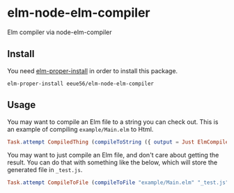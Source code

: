 # elm-node-elm-compiler
Elm compiler via node-elm-compiler

## Install

You need [elm-proper-install](https://github.com/eeue56/elm-proper-install) in order to install this package.

```
elm-proper-install eeue56/elm-node-elm-compiler
```

## Usage


You may want to compile an Elm file to a string you can check out. This is an example of compiling `example/Main.elm` to Html.

```elm
Task.attempt CompiledThing (compileToString ({ output = Just ElmCompiler.Html }) "example/Main.elm"
```

You may want to just compile an Elm file, and don't care about getting the result. You can do that with something like the below, which will store the generated file in `_test.js`.

```elm
Task.attempt CompileToFile (compileToFile "example/Main.elm" "_test.js")
```
